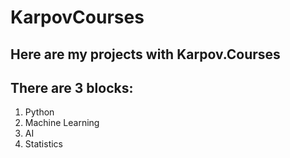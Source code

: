 # KarpovCourses
## Here are my projects with Karpov.Courses

## There are 3 blocks:
1. Python
2. Machine Learning
3. AI
4. Statistics
